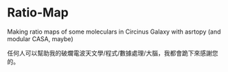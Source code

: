# Ratio-Map
Making ratio maps of some moleculars in Circinus Galaxy with asrtopy (and modular CASA, maybe)

>>
任何人可以幫助我的破爛電波天文學/程式/數據處理/大腦，我都會跪下來感謝您的。
